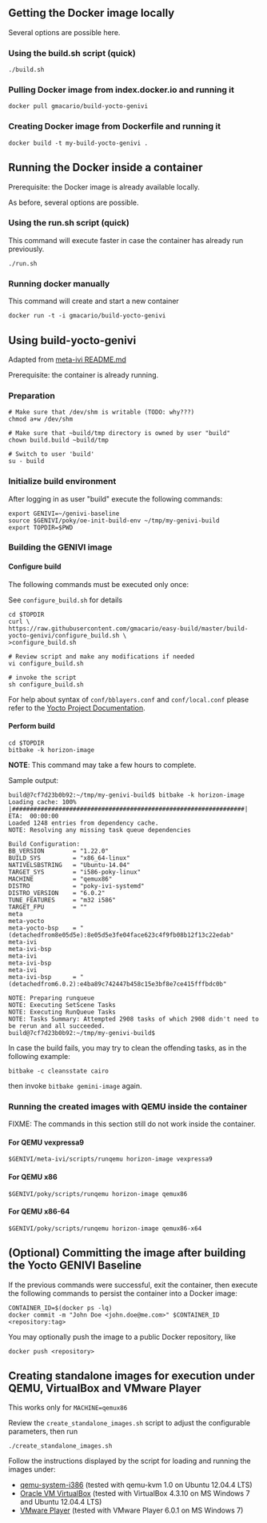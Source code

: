 ## Getting the Docker image locally

Several options are possible here.

### Using the build.sh script (quick)

    ./build.sh
    
### Pulling Docker image from index.docker.io and running it

    docker pull gmacario/build-yocto-genivi

### Creating Docker image from Dockerfile and running it

    docker build -t my-build-yocto-genivi .

## Running the Docker inside a container

Prerequisite: the Docker image is already available locally.

As before, several options are possible.

### Using the run.sh script (quick)

This command will execute faster in case the container has already run previously.

    ./run.sh

### Running docker manually

This command will create and start a new container

    docker run -t -i gmacario/build-yocto-genivi

## Using build-yocto-genivi

Adapted from [meta-ivi README.md](http://git.yoctoproject.org/cgit/cgit.cgi/meta-ivi/tree/README.md)

Prerequisite: the container is already running.

### Preparation

    # Make sure that /dev/shm is writable (TODO: why???)
    chmod a+w /dev/shm
    
    # Make sure that ~build/tmp directory is owned by user "build"
    chown build.build ~build/tmp
    
    # Switch to user 'build'
    su - build

### Initialize build environment

After logging in as user "build" execute the following commands:

    export GENIVI=~/genivi-baseline
    source $GENIVI/poky/oe-init-build-env ~/tmp/my-genivi-build
    export TOPDIR=$PWD

### Building the GENIVI image

#### Configure build

The following commands must be executed only once:

See `configure_build.sh` for details

    cd $TOPDIR
    curl \
	https://raw.githubusercontent.com/gmacario/easy-build/master/build-yocto-genivi/configure_build.sh \
	>configure_build.sh

    # Review script and make any modifications if needed
    vi configure_build.sh

    # invoke the script
    sh configure_build.sh

For help about syntax of `conf/bblayers.conf` and `conf/local.conf` please refer to the [Yocto Project Documentation](http://www.yoctoproject.org/docs/current/mega-manual/mega-manual.html).

#### Perform build

    cd $TOPDIR
    bitbake -k horizon-image

**NOTE**: This command may take a few hours to complete.

Sample output:
```
build@7cf7d23b0b92:~/tmp/my-genivi-build$ bitbake -k horizon-image
Loading cache: 100% |#################################################################| ETA:  00:00:00
Loaded 1248 entries from dependency cache.
NOTE: Resolving any missing task queue dependencies

Build Configuration:
BB_VERSION        = "1.22.0"
BUILD_SYS         = "x86_64-linux"
NATIVELSBSTRING   = "Ubuntu-14.04"
TARGET_SYS        = "i586-poky-linux"
MACHINE           = "qemux86"
DISTRO            = "poky-ivi-systemd"
DISTRO_VERSION    = "6.0.2"
TUNE_FEATURES     = "m32 i586"
TARGET_FPU        = ""
meta
meta-yocto
meta-yocto-bsp    = "(detachedfrom8e05d5e):8e05d5e3fe04face623c4f9fb08b12f13c22edab"
meta-ivi
meta-ivi-bsp
meta-ivi
meta-ivi-bsp
meta-ivi
meta-ivi-bsp      = "(detachedfrom6.0.2):e4ba89c742447b458c15e3bf8e7ce415fffbdc0b"

NOTE: Preparing runqueue
NOTE: Executing SetScene Tasks
NOTE: Executing RunQueue Tasks
NOTE: Tasks Summary: Attempted 2908 tasks of which 2908 didn't need to be rerun and all succeeded.
build@7cf7d23b0b92:~/tmp/my-genivi-build$
```
In case the build fails, you may try to clean the offending tasks, as in the following example:

    bitbake -c cleansstate cairo
    
then invoke `bitbake gemini-image` again.

### Running the created images with QEMU inside the container

FIXME: The commands in this section still do not work inside the container.

#### For QEMU vexpressa9

    $GENIVI/meta-ivi/scripts/runqemu horizon-image vexpressa9

#### For QEMU x86

    $GENIVI/poky/scripts/runqemu horizon-image qemux86

#### For QEMU x86-64

    $GENIVI/poky/scripts/runqemu horizon-image qemux86-x64
    
## (Optional) Committing the image after building the Yocto GENIVI Baseline

If the previous commands were successful, exit the container, then execute the following commands to persist the container into a Docker image:

    CONTAINER_ID=$(docker ps -lq)
    docker commit -m "John Doe <john.doe@me.com>" $CONTAINER_ID <repository:tag>

You may optionally push the image to a public Docker repository, like

    docker push <repository>

## Creating standalone images for execution under QEMU, VirtualBox and VMware Player

This works only for `MACHINE=qemux86`

Review the `create_standalone_images.sh` script to adjust the configurable parameters, then run

    ./create_standalone_images.sh

Follow the instructions displayed by the script for loading and running the images under:

* [qemu-system-i386](http://www.qemu.org/) (tested with qemu-kvm 1.0 on Ubuntu 12.04.4 LTS)
* [Oracle VM VirtualBox](https://www.virtualbox.org/) (tested with VirtualBox 4.3.10 on MS Windows 7 and Ubuntu 12.04.4 LTS)
* [VMware Player](http://www.vmware.com/products/player) (tested with VMware Player 6.0.1 on MS Windows 7)
